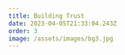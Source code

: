 ```yaml
---
title: Building Trust
date: 2023-04-05T21:33:04.243Z
order: 3
image: /assets/images/bg3.jpg
---
```

